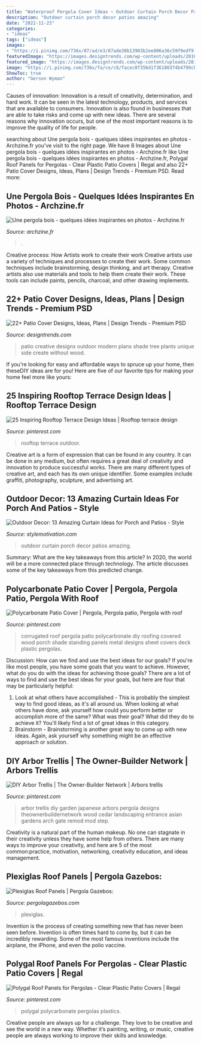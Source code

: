 ```yaml
---
title: "Waterproof Pergola Cover Ideas ~ Outdoor Curtain Porch Decor Patios Amazing"
description: "Outdoor curtain porch decor patios amazing"
date: "2022-11-23"
categories:
- "ideas"
tags: ["ideas"]
images:
- "https://i.pinimg.com/736x/87/ad/e3/87ade38b13903b2ee806a36c59f9edf9.jpg"
featuredImage: "https://images.designtrends.com/wp-content/uploads/2016/03/05071620/Creative-Patio-Cover-Design.jpg"
featured_image: "https://images.designtrends.com/wp-content/uploads/2016/03/05071620/Creative-Patio-Cover-Design.jpg"
image: "https://i.pinimg.com/736x/fa/ce/c8/facec8f356d1f36180374b4799cb37a2--veranda-ideas-rooftop-patio.jpg"
ShowToc: true
author: "Gerson Wyman"
---
```



Causes of innovation:
Innovation is a result of creativity, determination, and hard work. It can be seen in the latest technology, products, and services that are available to consumers. Innovation is also found in businesses that are able to take risks and come up with new ideas. There are several reasons why innovation occurs, but one of the most important reasons is to improve the quality of life for people.

	

		
searching about Une pergola bois - quelques idées inspirantes en photos - Archzine.fr you've visit to the right page. We have 8 Images about Une pergola bois - quelques idées inspirantes en photos - Archzine.fr like Une pergola bois - quelques idées inspirantes en photos - Archzine.fr, Polygal Roof Panels for Pergolas - Clear Plastic Patio Covers | Regal and also 22+ Patio Cover Designs, Ideas, Plans | Design Trends - Premium PSD. Read more:
		
    
## Une Pergola Bois - Quelques Idées Inspirantes En Photos - Archzine.fr

<img loading=lazy src="https://archzine.fr/wp-content/uploads/2014/09/pargola-bois-idee-design.jpg" onerror="this.onerror=null;this.src='https://tse2.mm.bing.net/th?id=OIP.JrKlS9A93AJzS7J0uQBGRwHaE7&amp;pid=15.1';" alt="Une pergola bois - quelques idées inspirantes en photos - Archzine.fr">

_Source: archzine.fr_

>. 

	

Creative process: How Artists work to create their work
Creative artists use a variety of techniques and processes to create their work. Some common techniques include brainstorming, design thinking, and art therapy. Creative artists also use materials and tools to help them create their work. These tools can include paints, pencils, charcoal, and other drawing implements.

    
## 22+ Patio Cover Designs, Ideas, Plans | Design Trends - Premium PSD

<img loading=lazy src="https://images.designtrends.com/wp-content/uploads/2016/03/05071620/Creative-Patio-Cover-Design.jpg" onerror="this.onerror=null;this.src='https://tse4.mm.bing.net/th?id=OIP.5qUGAuvba7ejDwzg9TwkXAHaFH&amp;pid=15.1';" alt="22+ Patio Cover Designs, Ideas, Plans | Design Trends - Premium PSD">

_Source: designtrends.com_

>patio creative designs outdoor modern plans shade tree plants unique side create without wood. 

	

If you're looking for easy and affordable ways to spruce up your home, then theseDIY ideas are for you! Here are five of our favorite tips for making your home feel more like yours: 

    
## 25 Inspiring Rooftop Terrace Design Ideas | Rooftop Terrace Design

<img loading=lazy src="https://i.pinimg.com/736x/fa/ce/c8/facec8f356d1f36180374b4799cb37a2--veranda-ideas-rooftop-patio.jpg" onerror="this.onerror=null;this.src='https://tse3.mm.bing.net/th?id=OIP.UKI9TwYZQud1DGK8lWm-jAHaJ3&amp;pid=15.1';" alt="25 Inspiring Rooftop Terrace Design Ideas | Rooftop terrace design">

_Source: pinterest.com_

>rooftop terrace outdoor. 

	

Creative art is a form of expression that can be found in any country. It can be done in any medium, but often requires a great deal of creativity and innovation to produce successful works. There are many different types of creative art, and each has its own unique identifier. Some examples include graffiti, photography, sculpture, and advertising art.

    
## Outdoor Decor: 13 Amazing Curtain Ideas For Porch And Patios - Style

<img loading=lazy src="https://homebnc.com/homeimg/2017/05/26-outdoor-curtain-ideas-homebnc.jpg" onerror="this.onerror=null;this.src='https://tse2.mm.bing.net/th?id=OIP.qKs_vcDReWC0-js1px3qWwHaLH&amp;pid=15.1';" alt="Outdoor Decor: 13 Amazing Curtain Ideas for Porch and Patios - Style">

_Source: stylemotivation.com_

>outdoor curtain porch decor patios amazing. 

	

Summary: What are the key takeaways from this article?
In 2020, the world will be a more connected place through technology. The article discusses some of the key takeaways from this predicted change.

    
## Polycarbonate Patio Cover | Pergola, Pergola Patio, Pergola With Roof

<img loading=lazy src="https://i.pinimg.com/736x/28/8a/ce/288ace83667d81d6acfbc0c36a79be95.jpg" onerror="this.onerror=null;this.src='https://tse3.mm.bing.net/th?id=OIP._4LYRNCQ3medGqLzN_C0XwHaE8&amp;pid=15.1';" alt="Polycarbonate Patio Cover | Pergola, Pergola patio, Pergola with roof">

_Source: pinterest.com_

>corrugated roof pergola patio polycarbonate diy roofing covered wood porch shade standing panels metal designs sheet covers deck plastic pergolas. 

	

Discussion: How can we find and use the best ideas for our goals?
If you're like most people, you have some goals that you want to achieve. However, what do you do with the ideas for achieving those goals? 
There are a lot of ways to find and use the best ideas for your goals, but here are four that may be particularly helpful: 

1) Look at what others have accomplished - This is probably the simplest way to find good ideas, as it's all around us. When looking at what others have done, ask yourself how could you perform better or accomplish more of the same? What was their goal? What did they do to achieve it? You'll likely find a lot of great ideas in this category. 
2) Brainstorm - Brainstorming is another great way to come up with new ideas. Again, ask yourself why something might be an effective approach or solution.

    
## DIY Arbor Trellis | The Owner-Builder Network | Arbors Trellis

<img loading=lazy src="https://i.pinimg.com/736x/47/da/45/47da45a83f47257c3f8e006dd7878f8b.jpg" onerror="this.onerror=null;this.src='https://tse3.mm.bing.net/th?id=OIP.qtJOX1eYQyftaBk_2hLtSQHaJ3&amp;pid=15.1';" alt="DIY Arbor Trellis | The Owner-Builder Network | Arbors trellis">

_Source: pinterest.com_

>arbor trellis diy garden japanese arbors pergola designs theownerbuildernetwork wood cedar landscaping entrance asian gardens arch gate remod mod step. 

	

Creativity is a natural part of the human makeup. No one can stagnate in their creativity unless they have some help from others. There are many ways to improve your creativity, and here are 5 of the most common:practice, motivation, networking, creativity education, and ideas management.

    
## Plexiglas Roof Panels | Pergola Gazebos:

<img loading=lazy src="https://www.pergolagazebos.com/wp-content/uploads/2016/01/Plexiglas-Roof-Panels-6.jpg" onerror="this.onerror=null;this.src='https://tse2.mm.bing.net/th?id=OIP.tpoIGoKWpjfvhjW6Kx0K8QHaE8&amp;pid=15.1';" alt="Plexiglas Roof Panels | Pergola Gazebos:">

_Source: pergolagazebos.com_

>plexiglas. 

	

Invention is the process of creating something new that has never been seen before. Invention is often times hard to come by, but it can be incredibly rewarding. Some of the most famous inventions include the airplane, the iPhone, and even the polio vaccine.

    
## Polygal Roof Panels For Pergolas - Clear Plastic Patio Covers | Regal

<img loading=lazy src="https://i.pinimg.com/736x/87/ad/e3/87ade38b13903b2ee806a36c59f9edf9.jpg" onerror="this.onerror=null;this.src='https://tse2.mm.bing.net/th?id=OIP.zZE5llYX2XwekerW6aSuZgHaHa&amp;pid=15.1';" alt="Polygal Roof Panels for Pergolas - Clear Plastic Patio Covers | Regal">

_Source: pinterest.com_

>polygal polycarbonate pergolas plastics. 

	

Creative people are always up for a challenge. They love to be creative and see the world in a new way. Whether it’s painting, writing, or music, creative people are always working to improve their skills and knowledge.

